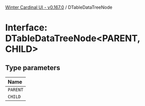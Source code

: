 [Winter Cardinal UI - v0.167.0](../index.md) / DTableDataTreeNode

# Interface: DTableDataTreeNode<PARENT, CHILD\>

## Type parameters

| Name |
| :------ |
| `PARENT` |
| `CHILD` |
